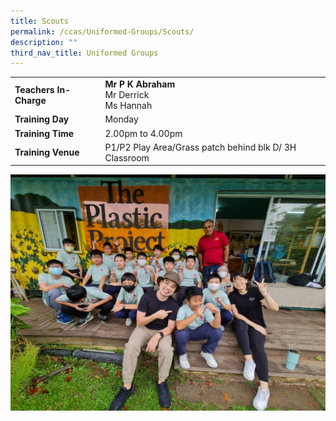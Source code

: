 ```yaml
---
title: Scouts
permalink: /ccas/Uniformed-Groups/Scouts/
description: ""
third_nav_title: Uniformed Groups
---
```

| | |
| --- | ---|
| **Teachers In-Charge** |**Mr P K Abraham**<br>Mr Derrick<br>Ms Hannah
|**Training Day**|Monday
|**Training Time**|2.00pm to 4.00pm
|**Training Venue**|P1/P2 Play Area/Grass patch behind blk D/ 3H Classroom

![](/images/scout2023.jpg)